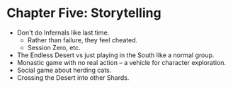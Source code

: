# Chapter Five: Storytelling

- Don't do Infernals like last time.
    - Rather than failure, they feel cheated.
    - Session Zero, etc.
- The Endless Desert vs just playing in the South like a normal group.
- Monastic game with no real action – a vehicle for character exploration.
- Social game about herding cats.
- Crossing the Desert into other Shards.